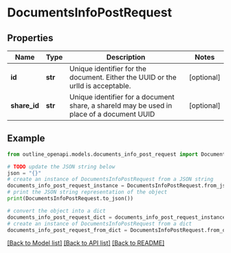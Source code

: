 # DocumentsInfoPostRequest


## Properties

Name | Type | Description | Notes
------------ | ------------- | ------------- | -------------
**id** | **str** | Unique identifier for the document. Either the UUID or the urlId is acceptable. | [optional] 
**share_id** | **str** | Unique identifier for a document share, a shareId may be used in place of a document UUID | [optional] 

## Example

```python
from outline_openapi.models.documents_info_post_request import DocumentsInfoPostRequest

# TODO update the JSON string below
json = "{}"
# create an instance of DocumentsInfoPostRequest from a JSON string
documents_info_post_request_instance = DocumentsInfoPostRequest.from_json(json)
# print the JSON string representation of the object
print(DocumentsInfoPostRequest.to_json())

# convert the object into a dict
documents_info_post_request_dict = documents_info_post_request_instance.to_dict()
# create an instance of DocumentsInfoPostRequest from a dict
documents_info_post_request_from_dict = DocumentsInfoPostRequest.from_dict(documents_info_post_request_dict)
```
[[Back to Model list]](../README.md#documentation-for-models) [[Back to API list]](../README.md#documentation-for-api-endpoints) [[Back to README]](../README.md)


